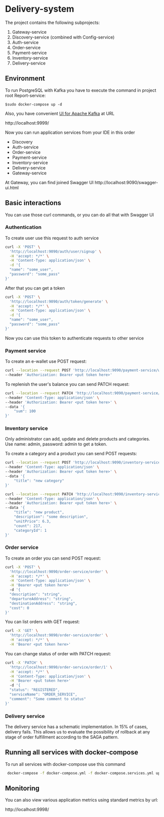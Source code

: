 # Delivery-system

The project contains the following subprojects:

1. Gateway-service
2. Discovery-service (combined with Config-service)
3. Auth-service
4. Order-service
5. Payment-service
6. Inventory-service
7. Delivery-service

## Environment

To run PostgreSQL with Kafka you have to execute the command in project root Report-service:
```
$sudo docker-compose up -d
```

Also, you have convenient [UI for Apache Kafka](https://github.com/provectus/kafka-ui) at URL

http://localhost:9999/

Now you can run application services from your IDE in this order
- Discovery
- Auth-service
- Order-service
- Payment-service
- Inventory-service
- Delivery-service
- Gateway-service

At Gateway, you can find joined Swagger UI
http://localhost:9090/swagger-ui.html

## Basic interactions

You can use those curl commands, or you can do all that with Swagger UI

### Authentication

To create user use this request to auth service
```bash
curl -X 'POST' \
  'http://localhost:9090/auth/user/signup' \
  -H 'accept: */*' \
  -H 'Content-Type: application/json' \
  -d '{
  "name": "some_user",
  "password": "some_pass"
}'
```

After that you can get a token
```bash
curl -X 'POST' \
  'http://localhost:9090/auth/token/generate' \
  -H 'accept: */*' \
  -H 'Content-Type: application/json' \
  -d '{
  "name": "some_user",
  "password": "some_pass"
}'
```

Now you can use this token to authenticate requests to other service

### Payment service

To create an e-wallet use POST request:

```bash
curl --location --request POST 'http://localhost:9090/payment-service/wallet' \
--header 'Authorization: Bearer <put token here>'
```

To replenish the user's balance you can send PATCH request:

```bash
curl --location --request PATCH 'http://localhost:9090/payment-service/wallet/balance/replenish' \
--header 'Content-Type: application/json' \
--header 'Authorization: Bearer <put token here>' \
--data '{
    "sum": 100
}'
```

### Inventory service

Only administrator can add, update and delete products and categories. Use name: admin, password: admin to get a token.

To create a category and a product you can send POST requests:

```bash
curl --location --request POST 'http://localhost:9090/inventory-service/category/add' \
--header 'Content-Type: application/json' \
--header 'Authorization: Bearer <put token here>' \
--data '{
    "title": "new category"
}'
```


```bash
curl --location --request PATCH 'http://localhost:9090/inventory-service/product/add' \
--header 'Content-Type: application/json' \
--header 'Authorization: Bearer <put token here>' \
--data '{
    "title": "new product",
    "description": "some description",
    "unitPrice": 6.3,
    "count": 217,
    "categoryId": 1
}'
```

### Order service

To create an order you can send POST request:

```bash
curl -X 'POST' \
  'http://localhost:9090/order-service/order' \
  -H 'accept: */*' \
  -H 'Content-Type: application/json' \
  -H 'Bearer <put token here>'
  -d '{
  "description": "string",
  "departureAddress": "string",
  "destinationAddress": "string",
  "cost": 0
}'
```

You can list orders with GET request:

```bash
curl -X 'GET' \
  'http://localhost:9090/order-service/order' \
  -H 'accept: */*' \
  -H 'Bearer <put token here>'
```

You can change status of order with PATCH request:

```bash
curl -X 'PATCH' \
  'http://localhost:9090/order-service/order/1' \
  -H 'accept: */*' \
  -H 'Content-Type: application/json' \
  -H 'Bearer <put token here>'
  -d '{
  "status": "REGISTERED",
  "serviceName": "ORDER_SERVICE",
  "comment": "Some comment to status"
}'
```

### Delivery service

The delivery service has a schematic implementation. In 15% of cases, delivery fails. This allows us to evaluate
the possibility of rollback at any stage of order fulfillment according to the SAGA pattern.

## Running all services with docker-compose

To run all services with docker-compose use this command
```bash
 docker-compose -f docker-compose.yml -f docker-compose.services.yml up -d
```

## Monitoring

You can also view various application metrics using standard metrics by url:

http://localhost:9998/ 
